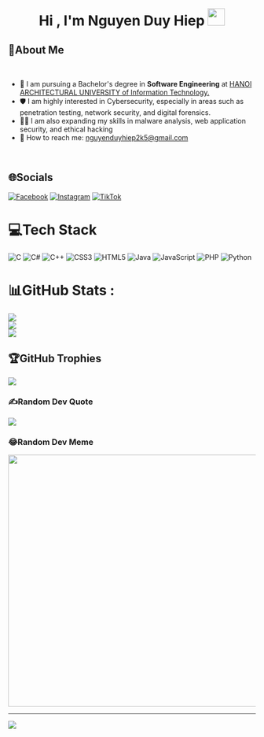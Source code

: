 <h1 align="center"><b>Hi , I'm Nguyen Duy Hiep </b><img src="gifs/hello.gif" width="35"></h1>

## 💫<b>About Me</b>
<br>

- 🔭 I am pursuing a Bachelor's degree in <b>Software Engineering</b> at <a href="https://hau.edu.vn/">HANOI ARCHITECTURAL UNIVERSITY of Information Technology.</a>
- 🛡️ I am highly interested in Cybersecurity, especially in areas such as penetration testing, network security, and digital forensics. 
- 👨‍💻 I am also expanding my skills in malware analysis, web application security, and ethical hacking
- 📧 How to reach me: <a href="mailto:nguyenduyhiep2k5@gmail.com">nguyenduyhiep2k5@gmail.com</a>
<br>

## 🌐Socials
[![Facebook](https://img.shields.io/badge/Facebook-%231877F2.svg?logo=Facebook&logoColor=white)](https://facebook.com/duyhiep223) [![Instagram](https://img.shields.io/badge/Instagram-%23E4405F.svg?logo=Instagram&logoColor=white)](https://instagram.com/_duyhiep223_) [![TikTok](https://img.shields.io/badge/TikTok-%23000000.svg?logo=TikTok&logoColor=white)](https://tiktok.com/@duyhiep_223) 

# 💻Tech Stack
![C](https://img.shields.io/badge/c-%2300599C.svg?style=plastic&logo=c&logoColor=white) ![C#](https://img.shields.io/badge/c%23-%23239120.svg?style=plastic&logo=c-sharp&logoColor=white) ![C++](https://img.shields.io/badge/c++-%2300599C.svg?style=plastic&logo=c%2B%2B&logoColor=white) ![CSS3](https://img.shields.io/badge/css3-%231572B6.svg?style=plastic&logo=css3&logoColor=white) ![HTML5](https://img.shields.io/badge/html5-%23E34F26.svg?style=plastic&logo=html5&logoColor=white) ![Java](https://img.shields.io/badge/java-%23ED8B00.svg?style=plastic&logo=java&logoColor=white) ![JavaScript](https://img.shields.io/badge/javascript-%23323330.svg?style=plastic&logo=javascript&logoColor=%23F7DF1E) ![PHP](https://img.shields.io/badge/php-%23777BB4.svg?style=plastic&logo=php&logoColor=white) ![Python](https://img.shields.io/badge/python-3670A0?style=plastic&logo=python&logoColor=ffdd54)
# 📊GitHub Stats :
![](https://github-readme-stats.vercel.app/api?username=ndh223&theme=radical&hide_border=false&include_all_commits=false&count_private=false)<br/>
![](https://github-readme-streak-stats.herokuapp.com/?user=ndh223&theme=radical&hide_border=false)<br/>
![](https://github-readme-stats.vercel.app/api/top-langs/?username=ndh223&theme=radical&hide_border=false&include_all_commits=false&count_private=false&layout=compact)

## 🏆GitHub Trophies
![](https://github-trophies.vercel.app/?username=ndh223&theme=radical&no-frame=false&no-bg=false&margin-w=4)

### ✍️Random Dev Quote
![](https://quotes-github-readme.vercel.app/api?type=horizontal&theme=radical)

### 😂Random Dev Meme
<img src="https://random-memer.herokuapp.com/" width="512px"/>

---
[![](https://visitcount.itsvg.in/api?id=ndh223&icon=0&color=0)](https://visitcount.itsvg.in)
